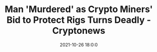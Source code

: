 ---
"title": "Man 'Murdered' as Crypto Miners' Bid to Protect Rigs Turns Deadly - Cryptonews"
"date": "2021-10-26 18:0:0"
"feed_name": "GOOGLENEWSMINING"
"feed_website": "https://news.google.com/search?q=mining%2Bincident&hl=en-US&gl=US&ceid=US:en"
"feed_rss": "https://news.google.com/rss/search?q=mining%2Bincident&hl=en-US&gl=US&ceid=US:en"
"link": "https://cryptonews.com/news/man-murdered-as-crypto-miners-bid-to-protect-rigs-turns-deadly.htm"
"source": "{'href': 'https://cryptonews.com', 'title': 'Cryptonews'}"
"file": "_posts/2021-1-1-f99d83e678028543103cde84e9904a8a53abb0c0.md"
"accident": "0"
"drilling": "0"
"dead": "0"
"injured": "0"
"arrested": "0"
"place": "unknown place"
"where": "unknown site"
"causes": "unknown"
"place_uri": "unknown place"
---